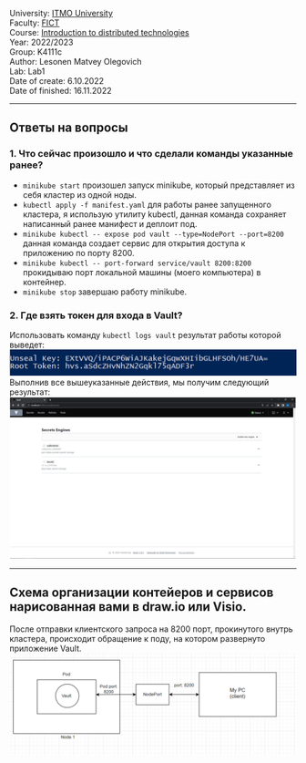 University: [ITMO University](https://itmo.ru/ru/)    
Faculty: [FICT](https://fict.itmo.ru)    
Course: [Introduction to distributed technologies](https://github.com/itmo-ict-faculty/introduction-to-distributed-technologies)    
Year: 2022/2023    
Group: K4111c    
Author: Lesonen Matvey Olegovich    
Lab: Lab1    
Date of create: 6.10.2022    
Date of finished: 16.11.2022
___
## Ответы на вопросы   
### 1. Что сейчас произошло и что сделали команды указанные ранее?
- `minikube start` произошел запуск minikube, который представляет из себя кластер из одной ноды.
- `kubectl apply -f manifest.yaml` для работы ранее запущенного кластера, я использую утилиту kubectl,  данная команда сохраняет написанный ранее манифест и деплоит под.
- `minikube kubectl -- expose pod vault --type=NodePort --port=8200` данная команда создает сервис для открытия доступа к приложению по порту 8200.
- `minikube kubectl -- port-forward service/vault 8200:8200` прокидываю порт локальной машины (моего компьютера) в контейнер.
-  `minikube stop` завершаю работу minikube.
### 2. Где взять токен для входа в Vault?
Использовать команду `kubectl logs vault` результат работы которой выведет:
![log](./result/log.png) 
Выполнив все вышеуказанные действия, мы получим следующий результат:
![vault](./result/vault.png) 
___
## Схема организации контейеров и сервисов нарисованная вами в draw.io или Visio.
После отправки клиентского запроса на 8200 порт, прокинутого внутрь кластера, происходит обращение к поду, на котором развернуто приложение Vault.
![shema](./result/shema.png) 

